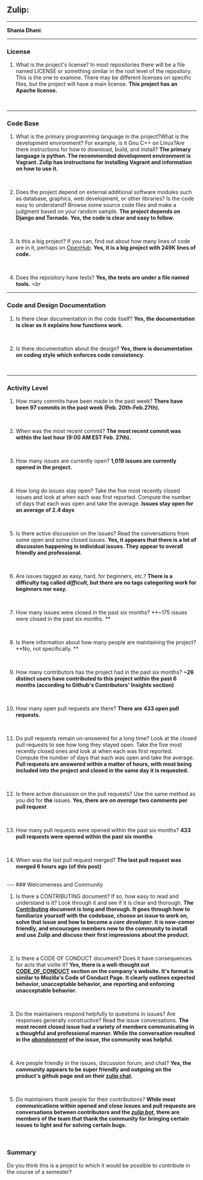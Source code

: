 ## **Zulip**:


---

**Shania Dhani**:


---


### License

1. What is the project's license?
In most repositories there will be a file named LICENSE or something similar in
the root level of the repository. This is the one to examine. There may be
different licenses on specific files, but the project will have a main license.
**This project has an Apache license.**
<br>

---

### Code Base


1. What is the primary programming language in the project?What is the development environment? For example, is it Gnu C++ on Linux?Are there instructions for how to download, build, and install? **The primary language is python. The recommended development environment is Vagrant. Zulip has instructions for installing Vagrant and information on how to use it.**
<br>
   
2. Does the project depend on external additional software modules such as database,  graphics, web development, or other libraries? Is the code easy to understand? Browse some source code files and make a judgment based on your random sample.
**The project depends on Django and Tornado. Yes, the code is clear and easy to follow.**
<br>

3. Is this a big project? If you can, find out about how many lines of code are in it, perhaps on [OpenHub](https://www.openhub.net/).
**Yes, it is a big project with 249K lines of code.**
<br>

4. Does the repository have tests?
**Yes, the tests are under a file named tools.**
<br

---

### Code and Design Documentation
1. Is there clear documentation in the code itself?
**Yes, the documentation is clear as it explains how functions work.**
<br>


2. Is there documentation about the design?
**Yes, there is documentation on coding style which enforces code consistency.**
<br>

---


### Activity Level


1. How many commits have been made in the past week? **There have been 97 commits in the past week (Feb. 20th-Feb.27th).**
<br>

2. When was the most recent commit? **The most recent commit was within the last hour (9:00 AM EST Feb. 27th).**
<br>

3. How many issues are currently open? **1,019 issues are currently opened in the project.**
<br>

4. How long do issues stay open? Take the five most recently closed issues and look at when each was first reported. Compute the number of days that each was open and take the average. **Issues stay open for an average of 2.4 days**
<br>

5. Is there active discussion on the issues? Read the conversations from some open and some closed issues. **Yes, it appears that there is a lot of discussion happening in individual issues. They appear to overall friendly and professional.**
<br>

6. Are issues tagged as easy, hard, for beginners, etc.? **There is a difficulty tag called *difficult*, but there are no tags categoriing work for beginners nor easy.**
<br>

7. How many issues were closed in the past six months? **~175 issues were closed in the past six months. **
<br>

8. Is there information about how many people are maintaining the project? **No, not specifically. **
<br>

9.  How many contributors has the project had in the past six months? **~26 distinct users have contributed to this project within the past 6 months (according to Github's Contributors' Insights section)**
<br>

10. How many open pull requests are there? **There are 433 open pull requests.**
<br>

11. Do pull requests remain un-answered for a long time? Look at the closed pull requests to see how long they stayed open. Take the five most recently closed ones and look at when each was first reported. Compute the number of days that each was open and take the average. **Pull requests are answered within a matter of hours, with most being included into the project and closed in the same day it is requested.**
<br>

12. Is there active discussion on the pull requests? Use the same method as you did for **the** issues. **Yes, there are *on average* two comments per pull request**
<br>

13. How many pull requests were opened within the past six months? **433 pull requests were opened within the past six months**
<br>

14. When was the last  pull request  merged? **The last pull request was merged 6 hours ago (of this post)**
<br>
---
### Welcomeness and Community

1. Is there a CONTRIBUTING document? If so, how easy to read and understand is it? Look through it and see if it is clear and thorough. **The [Contributing](https://zulip.readthedocs.io/en/latest/overview/contributing.html) document is long and thorough. It goes through how to familiarize yourself with the codebase, choose an issue to work on, solve that issue and how to become a *core developer*. It is new-comer friendly, and encourages members new to the community to install and use Zulip and discuss their first impressions about the product.**
<br>

2. Is there a CODE OF CONDUCT document? Does it have consequences for acts that violte it? **Yes, there is a well-thought out [CODE_OF_CONDUCT](https://zulip.readthedocs.io/en/latest/code-of-conduct.html) section on the company's website. It's format is similar to Mozilla's Code of Conduct Page. It clearly outlines expected behavior, unacceptable behavior, ane reporting and enforcing unacceptable behavior.**
<br>

3. Do the maintainers respond helpfully to questions in issues? Are responses generally constructive? Read the issue conversations. **The most recent closed issue had a variety of members communicating in a thoughful and professional manner. While the conversation resulted in the *[abandonment](https://github.com/zulip/zulip/issues/14049)* of the issue, the community was helpful.**
<br>

4. Are people friendly in the issues, discussion forum, and chat? **Yes, the community appears to be super friendly and outgoing on the product's github page and on their [zulip chat](https://chat.zulip.org/login/).**
<br>

5. Do maintainers thank people for their contributions? **While most communications within opened and close issues and pull requests are conversations between contributors and the *[zulip bot](https://github.com/zulipbot)*, there are members of the team that thank the community for bringing certain issues to light and for solving certain bugs.**
<br>

### Summary
Do you think  this is a project to which it would be possible to contribute in the
course of a semester?
